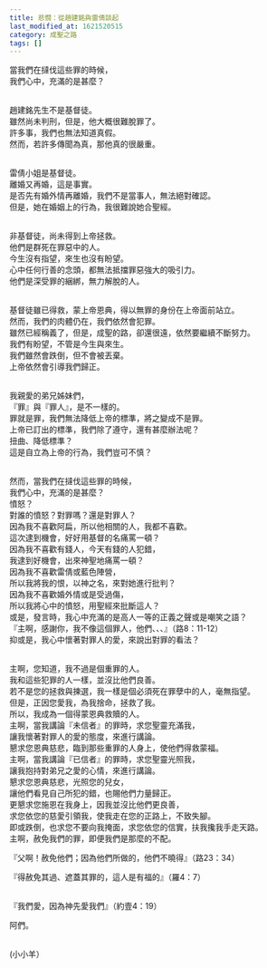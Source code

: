 ```yaml
---
title: 悲憫：從趙建銘與雷倩談起
last_modified_at: 1621520515
category: 成聖之路
tags: []
---
```


<p>當我們在撻伐這些罪的時候，<br>
我們心中，充滿的是甚麼？</p>

<p><br>
趙建銘先生不是基督徒。<br>
雖然尚未判刑，但是，他大概很難脫罪了。<br>
許多事，我們也無法知道真假。<br>
然而，若許多傳聞為真，那他真的很嚴重。</p>

<p><br>
雷倩小姐是基督徒。<br>
離婚又再婚，這是事實。<br>
是否先有婚外情再離婚，我們不是當事人，無法絕對確認。<br>
但是，她在婚姻上的行為，我很難說她合聖經。</p>

<p><br>
非基督徒，尚未得到上帝拯救。<br>
他們是群死在罪惡中的人。<br>
今生沒有指望，來生也沒有盼望。<br>
心中任何行善的念頭，都無法抵擋罪惡強大的吸引力。<br>
他們是深受罪的綑綁，無力解脫的人。</p>

<p><br>
基督徒雖已得救，蒙上帝恩典，得以無罪的身份在上帝面前站立。<br>
然而，我們的肉體仍在，我們依然會犯罪。<br>
雖然已經稱義了，但是，成聖的路，卻還很遠，依然要繼續不斷努力。<br>
我們有盼望，不管是今生與來生。<br>
我們雖然會跌倒，但不會被丟棄。<br>
上帝依然會引導我們歸正。</p>

<p><br>
我親愛的弟兄姊妹們，<br>
『罪』與『罪人』，是不一樣的。<br>
罪就是罪，我們無法降低上帝的標準，將之變成不是罪。<br>
上帝已訂出的標準，我們除了遵守，還有甚麼辦法呢？<br>
扭曲、降低標準？<br>
這是自立為上帝的行為，我們豈可不慎？</p>

<p><br>
然而，當我們在撻伐這些罪的時候，<br>
我們心中，充滿的是甚麼？<br>
憤怒？<br>
對誰的憤怒？對罪嗎？還是對罪人？<br>
因為我不喜歡阿扁，所以他相關的人，我都不喜歡。<br>
這次逮到機會，好好用基督的名痛罵一頓？<br>
因為我不喜歡有錢人，今天有錢的人犯錯，<br>
我逮到好機會，出來神聖地痛罵一頓？<br>
因為我不喜歡雷倩或藍色陣營，<br>
所以我將我的恨，以神之名，來對她進行批判？<br>
因為我不喜歡婚外情或是受過傷，<br>
所以我將心中的憤怒，用聖經來批斷這人？<br>
或是，發言時，我心中充滿的是高人一等的正義之聲或是嘲笑之語？<br>
『主啊，感謝你，我不像這個罪人，他們、、、』（路8：11-12）<br>
抑或是，我心中懷著對罪人的愛，來說出對罪的看法？</p>

<p><br>
主啊，您知道，我不過是個重罪的人。<br>
我和這些犯罪的人一樣，並沒比他們良善。<br>
若不是您的拯救與揀選，我一樣是個必須死在罪孽中的人，毫無指望。<br>
但是，正因您愛我，為我捨命，拯救了我。<br>
所以，我成為一個得蒙恩典救贖的人。<br>
主啊，當我講論『未信者』的罪時，求您聖靈充滿我，<br>
讓我懷著對罪人的愛的態度，來進行講論。<br>
懇求您恩典慈悲，臨到那些重罪的人身上，使他們得救蒙福。<br>
主啊，當我講論『已信者』的罪時，求您聖靈光照我，<br>
讓我抱持對弟兄之愛的心情，來進行講論。<br>
懇求您恩典慈悲，光照您的兒女，<br>
讓他們看見自己所犯的錯，也賜他們力量歸正。<br>
更懇求您施恩在我身上，因我並沒比他們更良善，<br>
求您依您的慈愛引領我，使我走在您的正路上，不致失腳。<br>
即或跌倒，也求您不要向我掩面，求您依您的信實，扶我攙我手走天路。<br>
主啊，赦免我們的罪，即便我們是那麼的不配。</p>

<p>『父啊！赦免他們；因為他們所做的，他們不曉得』（路23：34）</p>

<p>『得赦免其過、遮蓋其罪的，這人是有福的』（羅4：7）</p>

<p><br>
『我們愛，因為神先愛我們』（約壹4：19）</p>

<p>阿們。</p>

<p><br>
(小小羊）</p>

<p>&nbsp;</p>

<p>&nbsp;</p>

